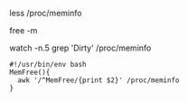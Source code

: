 less /proc/meminfo

free -m

watch -n.5 grep 'Dirty' /proc/meminfo



```SHELL
#!/usr/bin/env bash
MemFree(){
  awk '/^MemFree/{print $2}' /proc/meminfo
}
```
